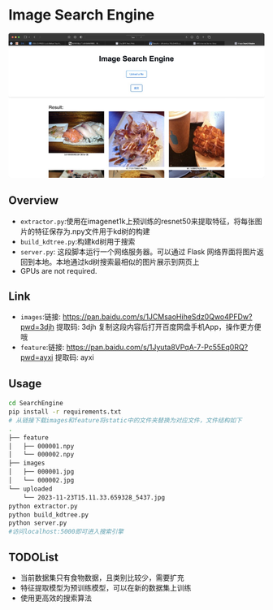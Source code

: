 # Image Search Engine

![Alt text](./figures/ui.jpg)


## Overview

- `extractor.py`:使用在imagenet1k上预训练的resnet50来提取特征，将每张图片的特征保存为.npy文件用于kd树的构建
-  `build_kdtree.py`:构建kd树用于搜索
- `server.py`: 这段脚本运行一个网络服务器。可以通过 Flask 网络界面将图片返回到本地。本地通过kd树搜索最相似的图片展示到网页上
- GPUs are not required.

## Link

- `images`:链接: https://pan.baidu.com/s/1JCMsaoHiheSdz0Qwo4PFDw?pwd=3djh 提取码: 3djh 复制这段内容后打开百度网盘手机App，操作更方便哦
- `feature`:链接: https://pan.baidu.com/s/1Jyuta8VPqA-7-Pc55Eq0RQ?pwd=ayxi 提取码: ayxi

## Usage
```bash
cd SearchEngine
pip install -r requirements.txt
# 从链接下载images和feature将static中的文件夹替换为对应文件，文件结构如下
.
├── feature
│   ├── 000001.npy
│   └── 000002.npy
├── images
│   ├── 000001.jpg
│   └── 000002.jpg
└── uploaded
    └── 2023-11-23T15.11.33.659328_5437.jpg
python extractor.py
python build_kdtree.py
python server.py
#访问localhost:5000即可进入搜索引擎
```

## TODOList

-  当前数据集只有食物数据，且类别比较少，需要扩充
-  特征提取模型为预训练模型，可以在新的数据集上训练
-  使用更高效的搜索算法
